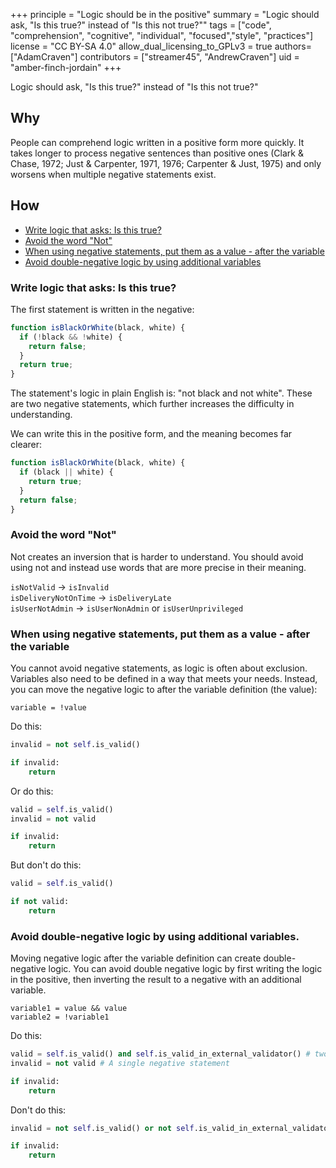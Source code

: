 +++
principle = "Logic should be in the positive"
summary = "Logic should ask, \"Is this true?\" instead of \"Is this not true?\""
tags = ["code", "comprehension", "cognitive", "individual", "focused","style", "practices"]
license = "CC BY-SA 4.0"
allow_dual_licensing_to_GPLv3 = true
authors= ["AdamCraven"]
contributors = ["streamer45", "AndrewCraven"]
uid = "amber-finch-jordain"
+++

Logic should ask, "Is this true?" instead of "Is this not true?"

## Why

People can comprehend logic written in a positive form more quickly. It takes longer to process negative sentences than positive ones (Clark & Chase, 1972; Just & Carpenter, 1971, 1976; Carpenter & Just, 1975) and only worsens when multiple negative statements exist.

## How

- [Write logic that asks: Is this true?](#write-logic-that-asks-is-this-true)
- [Avoid the word "Not"](#avoid-the-word-not)
- [When using negative statements, put them as a value - after the variable](#when-using-negative-statements-put-them-as-a-value-after-the-variable)
- [Avoid double-negative logic by using additional variables](#avoid-double-negative-logic-by-using-additional-variables)

### Write logic that asks: Is this true?

The first statement is written in the negative:

```js
function isBlackOrWhite(black, white) {
  if (!black && !white) {
    return false;
  }
  return true;
}
```

The statement's logic in plain English is: "not black and not white". These are two negative statements, which further increases the difficulty in understanding.

We can write this in the positive form, and the meaning becomes far clearer:

```js
function isBlackOrWhite(black, white) {
  if (black || white) {
    return true;
  }
  return false;
}
```

### Avoid the word "Not"

Not creates an inversion that is harder to understand. You should avoid using not and instead use words that are more precise in their meaning.

`isNotValid` -> `isInvalid`<br>
`isDeliveryNotOnTime` -> `isDeliveryLate`<br>
`isUserNotAdmin` -> `isUserNonAdmin` or `isUserUnprivileged`<br>

### When using negative statements, put them as a value - after the variable

You cannot avoid negative statements, as logic is often about exclusion. Variables also need to be defined in a way that meets your needs. Instead, you can move the negative logic to after the variable definition (the value):

`variable = !value` <br>

Do this:

```python
invalid = not self.is_valid()

if invalid:
	return
```

Or do this:

```python
valid = self.is_valid()
invalid = not valid

if invalid:
	return
```

But don't do this:

```python
valid = self.is_valid()

if not valid:
	return
```

### Avoid double-negative logic by using additional variables.

Moving negative logic after the variable definition can create double-negative logic. You can avoid double negative logic by first writing the logic in the positive, then inverting the result to a negative with an additional variable.

`variable1 = value && value` <br>
`variable2 = !variable1` <br>

Do this:

```python
valid = self.is_valid() and self.is_valid_in_external_validator() # two positive statements
invalid = not valid # A single negative statement

if invalid:
	return

```

Don't do this:

```python
invalid = not self.is_valid() or not self.is_valid_in_external_validator()  # double-negative statement

if invalid:
	return

```
